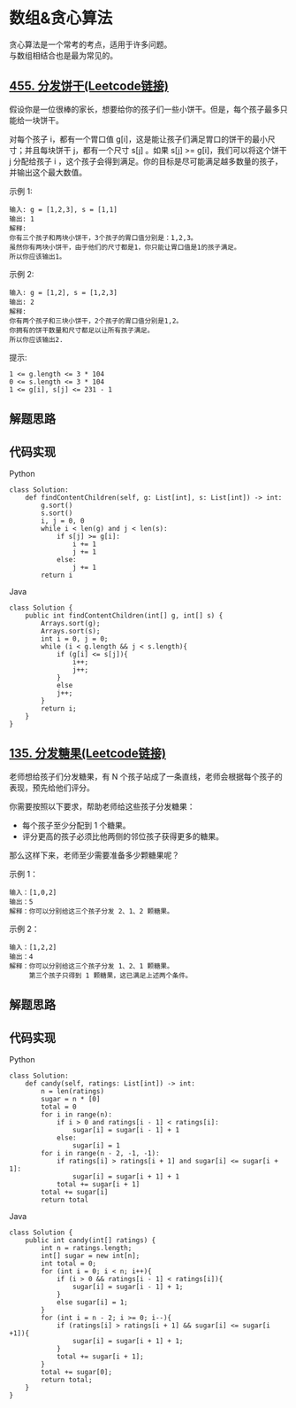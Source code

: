 # 数组&贪心算法  
贪心算法是一个常考的考点，适用于许多问题。  
与数组相结合也是最为常见的。  

## [455. 分发饼干(Leetcode链接)](https://leetcode-cn.com/problems/assign-cookies/)  
假设你是一位很棒的家长，想要给你的孩子们一些小饼干。但是，每个孩子最多只能给一块饼干。

对每个孩子 i，都有一个胃口值 g[i]，这是能让孩子们满足胃口的饼干的最小尺寸；并且每块饼干 j，都有一个尺寸 s[j] 。如果 s[j] >= g[i]，我们可以将这个饼干 j 分配给孩子 i ，这个孩子会得到满足。你的目标是尽可能满足越多数量的孩子，并输出这个最大数值。

示例 1:
```
输入: g = [1,2,3], s = [1,1]  
输出: 1  
解释:   
你有三个孩子和两块小饼干，3个孩子的胃口值分别是：1,2,3。  
虽然你有两块小饼干，由于他们的尺寸都是1，你只能让胃口值是1的孩子满足。  
所以你应该输出1。  
```
示例 2:
```
输入: g = [1,2], s = [1,2,3]  
输出: 2  
解释:   
你有两个孩子和三块小饼干，2个孩子的胃口值分别是1,2。  
你拥有的饼干数量和尺寸都足以让所有孩子满足。  
所以你应该输出2.
```
提示:
```
1 <= g.length <= 3 * 104  
0 <= s.length <= 3 * 104  
1 <= g[i], s[j] <= 231 - 1  
```
## 解题思路

## 代码实现
Python
```
class Solution:
    def findContentChildren(self, g: List[int], s: List[int]) -> int:
        g.sort()
        s.sort()
        i, j = 0, 0
        while i < len(g) and j < len(s):
            if s[j] >= g[i]:
                i += 1
                j += 1
            else:
                j += 1
        return i
```
Java
```
class Solution {
    public int findContentChildren(int[] g, int[] s) {
        Arrays.sort(g);
        Arrays.sort(s);
        int i = 0, j = 0;
        while (i < g.length && j < s.length){
            if (g[i] <= s[j]){
                i++;
                j++;
            }
            else
            j++;
        }
        return i;
    }
}
```

## [135. 分发糖果(Leetcode链接)](https://leetcode-cn.com/problems/candy/)
老师想给孩子们分发糖果，有 N 个孩子站成了一条直线，老师会根据每个孩子的表现，预先给他们评分。

你需要按照以下要求，帮助老师给这些孩子分发糖果：

* 每个孩子至少分配到 1 个糖果。
* 评分更高的孩子必须比他两侧的邻位孩子获得更多的糖果。

那么这样下来，老师至少需要准备多少颗糖果呢？

示例 1：
```
输入：[1,0,2]  
输出：5  
解释：你可以分别给这三个孩子分发 2、1、2 颗糖果。  
```
示例 2：
```
输入：[1,2,2]   
输出：4   
解释：你可以分别给这三个孩子分发 1、2、1 颗糖果。   
     第三个孩子只得到 1 颗糖果，这已满足上述两个条件。
```

## 解题思路

## 代码实现
Python
```
class Solution:
    def candy(self, ratings: List[int]) -> int:
        n = len(ratings)
        sugar = n * [0]
        total = 0
        for i in range(n):
            if i > 0 and ratings[i - 1] < ratings[i]:
                sugar[i] = sugar[i - 1] + 1
            else:
                sugar[i] = 1
        for i in range(n - 2, -1, -1):
            if ratings[i] > ratings[i + 1] and sugar[i] <= sugar[i + 1]:
                sugar[i] = sugar[i + 1] + 1
            total += sugar[i + 1]
        total += sugar[i]
        return total
```
Java
```
class Solution {
    public int candy(int[] ratings) {
        int n = ratings.length;
        int[] sugar = new int[n];
        int total = 0;
        for (int i = 0; i < n; i++){
            if (i > 0 && ratings[i - 1] < ratings[i]){
                sugar[i] = sugar[i - 1] + 1;
            }
            else sugar[i] = 1;
        }
        for (int i = n - 2; i >= 0; i--){
            if (ratings[i] > ratings[i + 1] && sugar[i] <= sugar[i +1]){
                sugar[i] = sugar[i + 1] + 1;
            }
            total += sugar[i + 1];
        }
        total += sugar[0];
        return total;
    }
}
```
